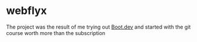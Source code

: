 #  webflyx
The project was the result of me trying out [Boot.dev](https://www.boot.dev) and started with the git course worth more than the subscription
